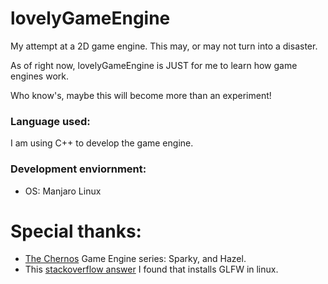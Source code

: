 # lovelyGameEngine
My attempt at a 2D game engine.
This may, or may not turn into a disaster.

As of right now, lovelyGameEngine is JUST for me to learn how game engines work.

Who know's, maybe this will become more than an experiment!


### Language used:
I am using C++ to develop the game engine.

### Development enviornment:
- OS: Manjaro Linux

# Special thanks:
- [The Chernos](https://www.youtube.com/user/TheChernoProject) Game Engine series: Sparky, and Hazel.
- This [stackoverflow answer](https://stackoverflow.com/questions/17768008/how-to-build-install-glfw-3-and-use-it-in-a-linux-project/44615274#44615274) I found that installs GLFW in linux.
